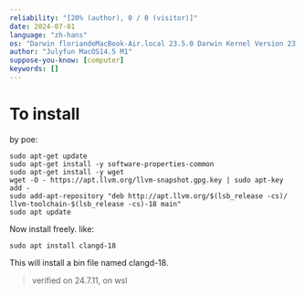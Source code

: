 ```yaml
---
reliability: "[20% (author), 0 / 0 (visitor)]"
date: 2024-07-01
language: "zh-hans"
os: "Darwin floriandeMacBook-Air.local 23.5.0 Darwin Kernel Version 23.5.0: Wed May  1 20:16:51 PDT 2024; root:xnu-10063.121.3~5/RELEASE_ARM64_T8103 arm64"
author: "Julyfun MacOS14.5 M1"
suppose-you-know: [computer]
keywords: []
---
```


# To install

by poe:

```
sudo apt-get update
sudo apt-get install -y software-properties-common
sudo apt-get install -y wget
wget -O - https://apt.llvm.org/llvm-snapshot.gpg.key | sudo apt-key add -
sudo add-apt-repository "deb http://apt.llvm.org/$(lsb_release -cs)/ llvm-toolchain-$(lsb_release -cs)-18 main"
sudo apt update
```

Now install freely. like:

```
sudo apt install clangd-18
```

This will install a bin file named clangd-18.

> verified on 24.7.11, on wsl

